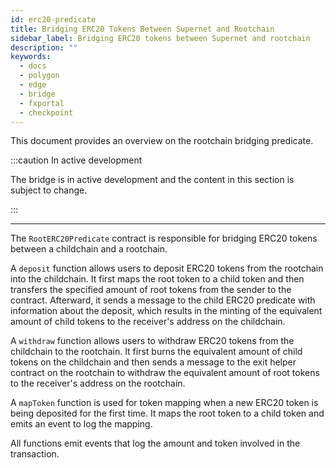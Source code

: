 ```yaml
---
id: erc20-predicate
title: Bridging ERC20 Tokens Between Supernet and Rootchain
sidebar_label: Bridging ERC20 tokens between Supernet and rootchain
description: ""
keywords:
  - docs
  - polygon
  - edge
  - bridge
  - fxportal
  - checkpoint
---
```


This document provides an overview on the rootchain bridging predicate.

:::caution In active development

The bridge is in active development and the content in this section is subject to change.

:::

---

The `RootERC20Predicate` contract is responsible for bridging ERC20 tokens between a childchain and a rootchain.

A `deposit` function allows users to deposit ERC20 tokens from the rootchain into the childchain. It first maps the root token to a child token and then transfers the specified amount of root tokens from the sender to the contract. Afterward, it sends a message to the child ERC20 predicate with information about the deposit, which results in the minting of the equivalent amount of child tokens to the receiver's address on the childchain.

A `withdraw` function allows users to withdraw ERC20 tokens from the childchain to the rootchain. It first burns the equivalent amount of child tokens on the childchain and then sends a message to the exit helper contract on the rootchain to withdraw the equivalent amount of root tokens to the receiver's address on the rootchain.

A `mapToken` function is used for token mapping when a new ERC20 token is being deposited for the first time. It maps the root token to a child token and emits an event to log the mapping.

All functions emit events that log the amount and token involved in the transaction.
